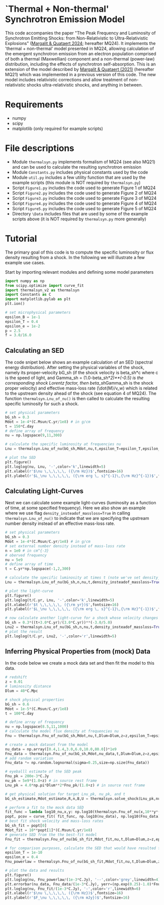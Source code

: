 # `Thermal + Non-thermal' Synchrotron Emission Model
This code accompanies the paper "The Peak Frequency and Luminosity of Synchrotron Emitting Shocks: from Non-Relativistic to Ultra-Relativistic Explosions" ([Margalit &amp; Quataert 2024](https://ui.adsabs.harvard.edu/abs/2021arXiv211100012M/abstract); hereafter MQ24). It implements the 'thermal + non-thermal' model presented in MQ24, allowing calculation of the emergent synchrotron emission from an electron population comprised of both a thermal (Maxwellian) component and a non-thermal (power-law) distribution, including the effects of synchrotron self-absorption. This is an extension of the model described by [Margalit &amp; Quataert (2021)](https://ui.adsabs.harvard.edu/abs/2021arXiv211100012M/abstract) (hereafter MQ21) which was implemented in a previous version of this code. The new model includes relativistic corrections and allow treatment of non-relativistic shocks ultra-relativistic shocks, and anything in between.

# Requirements
- numpy
- scipy
- matplotlib (only required for example scripts)

# File descriptions
- Module `thermalsyn.py` implements formalism of MQ24 (see also MQ21) and can be used to calculate the resulting synchrotron emission
- Module `Constants.py` includes physical constants used by the code
- Module `util.py` includes a few utility function that are used by the example scripts (this module is NOT required by `thermalsyn.py`)
- Script `Figure1.py` includes the code used to generate Figure 1 of MQ24
- Script `Figure2.py` includes the code used to generate Figure 2 of MQ24
- Script `Figure3.py` includes the code used to generate Figure 3 of MQ24
- Script `Figure4.py` includes the code used to generate Figure 4 of MQ24
- Script `Figure5.py` includes the code used to generate Figure 5 of MQ24
- Directory `\Data` includes files that are used by some of the example scripts above (it is NOT required by `thermalsyn.py` more generally)

# Tutorial
The primary goal of this code is to compute the specific luminosity or flux density resulting from a shock. In the following we will illustrate a few example use cases.

Start by importing relevant modules and defining some model parameters
```python
import numpy as np
from scipy.optimize import curve_fit
import thermalsyn_v2 as thermalsyn
import Constants as C
import matplotlib.pylab as plt
plt.ion()

# set microphysical parameters
epsilon_B = 1e-1
epsilon_T = 0.4
epsilon_e = 1e-2
p = 2.5
f = 3.0/16.0
```

## Calculating an SED
The code snipet below shows an example calculation of an SED (spectral energy distribution). After setting the physical variables of the shock, namely its proper-velocity bG_sh (if the shock velocity is beta_sh\*c where c is the speed of light, and Gamma_sh = (1.0-beta_sh\**2)**(-0.5) is the corresponding shock Lorentz factor, then beta_sh*Gamma_sh is the shock proper velocity) and effective mass-loss rate (\dot{M}/v_w) which is related to the upstream density ahead of the shock (see equation 4 of MQ24). The function `thermalsyn.Lnu_of_nu()` is then called to calculate the resulting specific luminosity for such a shock.
```python
# set physical parameters
bG_sh = 0.3
Mdot = 1e-4*(C.Msun/C.yr/1e8) # in g/cm
t = 150*C.day
# define array of frequency
nu = np.logspace(9,11,300)

# calculate the specific luminosity at frequencies nu
Lnu = thermalsyn.Lnu_of_nu(bG_sh,Mdot,nu,t,epsilon_T=epsilon_T,epsilon_B=epsilon_B,epsilon_e=epsilon_e,p=p)

# plot the SED
plt.figure()
plt.loglog(nu, Lnu, '-',color='k',linewidth=5)
plt.xlabel(r'$\nu \,\,\,\,\, ({\rm Hz})$',fontsize=16)
plt.ylabel(r'$L_\nu \,\,\,\,\, ({\rm erg \, s}^{-1}\,{\rm Hz}^{-1})$',fontsize=16)
```

## Calculating Light-Curves
Next we can calculate some example light-curves (luminosity as a function of time, at some specified frequency). Here we also show an example where we use flag `density_insteadof_massloss=True` in calling `thermalsyn.Lnu_of_nu()` to indicate that we are specifying the upstream number density instead of an effective mass-loss rate.
```python
# set physical parameters
bG_sh = 0.3
Mdot = 1e-4*(C.Msun/C.yr/1e8) # in g/cm
# set external number density instead of mass-loss rate
n = 1e0 # in cm^{-3}
# oberved frequency
nu = 5e9
# define array of time
t = C.yr*np.logspace(-1,2,300)

# calculate the specific luminosity at times t (note we've set density_insteadof_massloss=True to indicate that the second input parameter is the number density, not a mass-loss rate)
Lnu = thermalsyn.Lnu_of_nu(bG_sh,n,nu,t,density_insteadof_massloss=True,epsilon_T=epsilon_T,epsilon_B=epsilon_B,epsilon_e=epsilon_e,p=p)

# plot the light-curve
plt.figure()
plt.loglog(t/C.yr, Lnu, '-',color='k',linewidth=5)
plt.xlabel(r'$t \,\,\,\,\, ({\rm yr})$',fontsize=16)
plt.ylabel(r'$L_\nu \,\,\,\,\, ({\rm erg \, s}^{-1}\,{\rm Hz}^{-1})$',fontsize=16)

# now calculate another light-curve for a shock whose velocity changes as a function of time
bG_sh = 0.3*((t+3.0*C.yr)/(3.0*C.yr))**(-3.0/5.0)
Lnu2 = thermalsyn.Lnu_of_nu(bG_sh,n,nu,t,density_insteadof_massloss=True,epsilon_T=epsilon_T,epsilon_B=epsilon_B,epsilon_e=epsilon_e,p=p)
# plot the result
plt.loglog(t/C.yr, Lnu2, '-',color='r',linewidth=5)
```

## Inferring Physical Properties from (mock) Data
In the code below we create a mock data set and then fit the model to this data.
```python
# redshift
z = 0.01
# luminosity distance
Dlum = 40*C.Mpc

# shock physical properties
bG_sh = 0.6
Mdot = 1e-5*(C.Msun/C.yr/1e8)
t = 100*C.day

# define array of frequency
nu = np.logspace(8.5,11,1000)
# calculate the model flux density at frequencies nu
Fnu = thermalsyn.Fnu_of_nu(bG_sh,Mdot,nu,t,Dlum=Dlum,z=z,epsilon_T=epsilon_T,epsilon_B=epsilon_B,epsilon_e=epsilon_e,p=p,f=f)

# create a mock dataset from the model
nu_data = np.array([0.4,1.4,3.0,6.0,10.0,80.0])*1e9
Fnu_data = thermalsyn.Fnu_of_nu(bG_sh,Mdot,nu_data,t,Dlum=Dlum,z=z,epsilon_T=epsilon_T,epsilon_B=epsilon_B,epsilon_e=epsilon_e,p=p,f=f)
# add random variation
Fnu_data *= np.random.lognormal(sigma=0.25,size=np.size(Fnu_data))

# eyeballl estimate of the SED peak
Fnu_pk = 200e-3*C.Jy
nu_pk = 5e9*(1.0+z) # in source rest frame
Lnu_pk = 4.0*np.pi*Dlum**2*Fnu_pk/(1.0+z) # in source rest frame

# get physical solution for target Lnu_pk, nu_pk, and t
bG_sh_estimate,Mdot_estimate,R,n,B,U = thermalsyn.solve_shock(Lnu_pk,nu_pk,t,regime='thick',epsilon_T=epsilon_T,epsilon_B=epsilon_B,epsilon_e=epsilon_e,p=p,f=f)

# perform a fit to the mock data SED
fit_func = lambda log10_nu,x,y: np.log10(thermalsyn.Fnu_of_nu(x,10**y*(C.Msun/C.yr/1e8),10**log10_nu,t,Dlum=Dlum,z=z,epsilon_T=epsilon_T,epsilon_B=epsilon_B,epsilon_e=epsilon_e,p=p,f=f))
popt, pcov = curve_fit( fit_func, np.log10(nu_data), np.log10(Fnu_data) )
# best fit shock velocity and mass-loss rates
bG_sh_fit = popt[0]
Mdot_fit = 10**popt[1]*(C.Msun/C.yr/1e8)
# generate SED from the the best-fit model
Fnu_fit = thermalsyn.Fnu_of_nu(bG_sh_fit,Mdot_fit,nu,t,Dlum=Dlum,z=z,epsilon_T=epsilon_T,epsilon_B=epsilon_B,epsilon_e=epsilon_e,p=p,f=f)

# for comparison purposes, calculate the SED that would have resulted from a comparable model with only power-law electrons
epsilon_T = 1e-10
epsilon_e = 0.4
Fnu_powerlaw = thermalsyn.Fnu_of_nu(bG_sh_fit,Mdot_fit,nu,t,Dlum=Dlum,z=z,epsilon_T=epsilon_T,epsilon_B=epsilon_B,epsilon_e=epsilon_e,p=p,f=f,pure_powerlaw_gamma_m=True)

# plot the data and results
plt.figure()
plt.loglog(nu, Fnu_powerlaw/(1e-3*C.Jy), '--',color='grey',linewidth=4)
plt.errorbar(nu_data, Fnu_data/(1e-3*C.Jy), yerr=(np.exp(0.25)-1.0)*Fnu_data/(1e-3*C.Jy), linestyle='none',marker='o',color='k',markersize=10)
plt.loglog(nu, Fnu_fit/(1e-3*C.Jy), '-',color='r',linewidth=6)
plt.xlabel(r'$\nu \,\,\,\,\, ({\rm Hz})$',fontsize=16)
plt.ylabel(r'$F_\nu \,\,\,\,\, ({\rm mJy})$',fontsize=16)
```
